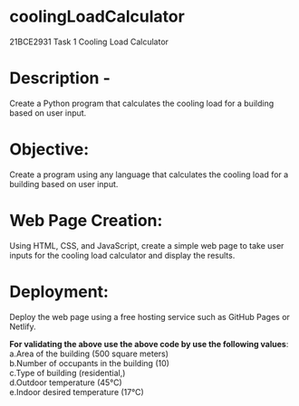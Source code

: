 # coolingLoadCalculator
21BCE2931 Task 1 Cooling Load Calculator

# Description - 
Create a Python program that calculates the cooling load for a building based on user input.<br/>
# Objective:
Create a program using any language that calculates the cooling load for a building based on
user input.<br/>
# Web Page Creation:
Using HTML, CSS, and JavaScript, create a simple web page to take user inputs for
the cooling load calculator and display the results.<br/>
# Deployment:
Deploy the web page using a free hosting service such as GitHub Pages or Netlify.<br/>

****For validating the above use the above code by use the following values****:<br/> 
a.Area of the building (500 square meters)<br/>
b.Number of occupants in the building (10)<br/>
c.Type of building (residential,)<br/>
d.Outdoor temperature (45°C)<br/>
e.Indoor desired temperature (17°C)<br/>
